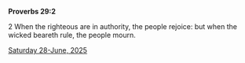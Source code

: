**Proverbs 29:2**

2 When the righteous are in authority, the people rejoice: but when the wicked beareth rule, the people mourn.

[Saturday 28-June, 2025](https://getbible.net/kjv/Proverbs/29/2)
